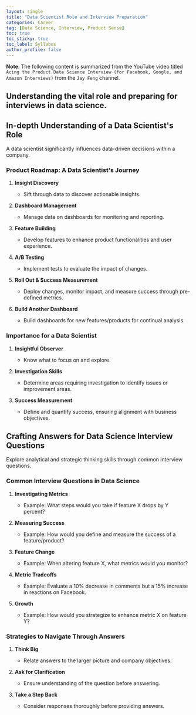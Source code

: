 ```yaml
---
layout: single
title: "Data Scientist Role and Interview Preparation"
categories: Career
tag: [Data Science, Interview, Product Sense]
toc: true
toc_sticky: true
toc_label: Syllabus
author_profile: false
---
```


**Note**: The following content is summarized from the YouTube video titled `Acing the Product Data Science Interview (for Facebook, Google, and Amazon Interviews)` from the `Jay Feng` channel.

## Understanding the vital role and preparing for interviews in data science.

## In-depth Understanding of a Data Scientist's Role

A data scientist significantly influences data-driven decisions within a company.

### Product Roadmap: A Data Scientist's Journey

1. **Insight Discovery**

   - Sift through data to discover actionable insights.

2. **Dashboard Management**

   - Manage data on dashboards for monitoring and reporting.

3. **Feature Building**

   - Develop features to enhance product functionalities and user experience.

4. **A/B Testing**

   - Implement tests to evaluate the impact of changes.

5. **Roll Out & Success Measurement**

   - Deploy changes, monitor impact, and measure success through pre-defined metrics.

6. **Build Another Dashboard**
   - Build dashboards for new features/products for continual analysis.

### Importance for a Data Scientist

1. **Insightful Observer**

   - Know what to focus on and explore.

2. **Investigation Skills**

   - Determine areas requiring investigation to identify issues or improvement areas.

3. **Success Measurement**
   - Define and quantify success, ensuring alignment with business objectives.

## Crafting Answers for Data Science Interview Questions

Explore analytical and strategic thinking skills through common interview questions.

### Common Interview Questions in Data Science

1. **Investigating Metrics**

   - Example: What steps would you take if feature X drops by Y percent?

2. **Measuring Success**

   - Example: How would you define and measure the success of a feature/product?

3. **Feature Change**

   - Example: When altering feature X, what metrics would you monitor?

4. **Metric Tradeoffs**

   - Example: Evaluate a 10% decrease in comments but a 15% increase in reactions on Facebook.

5. **Growth**
   - Example: How would you strategize to enhance metric X on feature Y?

### Strategies to Navigate Through Answers

1. **Think Big**

   - Relate answers to the larger picture and company objectives.

2. **Ask for Clarification**

   - Ensure understanding of the question before answering.

3. **Take a Step Back**
   - Consider responses thoroughly before providing answers.
